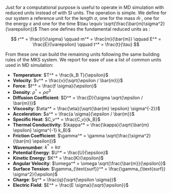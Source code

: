 Just for a computational purpose is useful to operate in MD simulation with reduced units instead of with SI units.
The operation is simple. 
We define for our system a reference unit for the length $\sigma$, one for the mass $\bar{m}$ , one for the energy $\varepsilon$ and one for the time $\tau \equiv \sqrt{\frac{\bar{m}\sigma^2}{\varepsilon}}$
Then one defines the fundamental reduced units as :

$$ r^* = \frac{r}{\sigma} \qquad m^* = \frac{m}{\bar{m}} \qquad E^* = \frac{E}{\varepsilon} \qquad t^* = \frac{t}{\tau}  $$

From these one can build the remaining units following the same building rules of the MKS system.
We report for ease of use a list of common units used in MD simulation:
- **Temperature**: $T^* = \frac{k_B T}{\epsilon}$ 
- **Velocity**: $v^* = \frac{v}{\sqrt{\epsilon / \bar{m}}}$ 
- **Force**: $f^* = \frac{f \sigma}{\epsilon}$ 
- **Density**: $\rho^* = \rho \sigma^3$ 
- **Diffusion Coefficient**: $D^* = \frac{D}{\sigma \sqrt{\epsilon / \bar{m}}}$ 
- **Viscosity**: $\eta^* = \frac{\eta}{\sqrt{\bar{m} \epsilon} \sigma^{-2}}$ 
- **Acceleration**: $a^* = \frac{a \sigma}{\epsilon / \bar{m}}$ 
- **Specific Heat**: $C_v^* = \frac{C_v}{k_B}$ 
- **Thermal Conductivity**: $\kappa^* = \frac{\kappa}{\sqrt{\bar{m} \epsilon} \sigma^{-1} k_B}$ 
- **Friction Coefficient**: $\gamma^* = \gamma \sqrt{\frac{\sigma^2}{\bar{m} \epsilon}}$ 
- **Wavenumber**: $k^* = k \sigma$
- **Potential Energy**: $U^* = \frac{U}{\epsilon}$ 
- **Kinetic Energy**: $K^* = \frac{K}{\epsilon}$ 
- **Angular Velocity**: $\omega^* = \omega \sqrt{\frac{\bar{m}}{\epsilon}}$ 
- **Surface Tension**: $\gamma_{\text{surf}}^* = \frac{\gamma_{\text{surf}} \sigma^2}{\epsilon}$ 
- **Charge**: $q^* = \frac{q}{\sqrt{\epsilon \sigma}}$ 
- **Electric Field**: $E^* = \frac{E \sigma}{\sqrt{\epsilon}}$